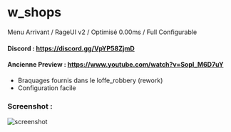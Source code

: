 # w_shops
Menu Arrivant / RageUI v2 / Optimisé 0.00ms / Full Configurable

#### Discord : https://discord.gg/VpYP58ZjmD

#### Ancienne Preview : https://www.youtube.com/watch?v=Sopl_M6D7uY

- Braquages fournis dans le loffe_robbery (rework)
- Configuration facile

### Screenshot :

![screenshot](https://cdn.discordapp.com/attachments/658236178268684291/916849696700522536/unknown.png)
